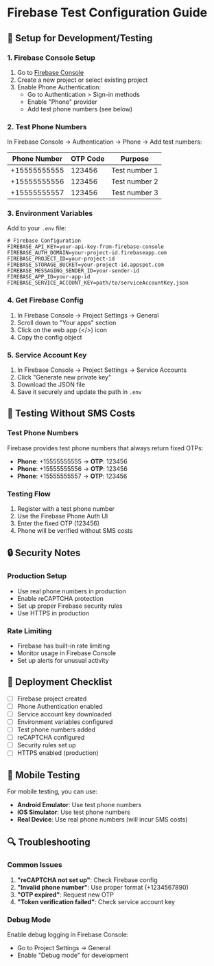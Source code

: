 # Firebase Test Configuration Guide

## 🔧 **Setup for Development/Testing**

### **1. Firebase Console Setup**
1. Go to [Firebase Console](https://console.firebase.google.com)
2. Create a new project or select existing project
3. Enable Phone Authentication:
   - Go to Authentication > Sign-in methods
   - Enable "Phone" provider
   - Add test phone numbers (see below)

### **2. Test Phone Numbers**
In Firebase Console → Authentication → Phone → Add test numbers:

| Phone Number | OTP Code | Purpose |
|--------------|----------|---------|
| +15555555555 | 123456 | Test number 1 |
| +15555555556 | 123456 | Test number 2 |
| +15555555557 | 123456 | Test number 3 |

### **3. Environment Variables**
Add to your `.env` file:

```env
# Firebase Configuration
FIREBASE_API_KEY=your-api-key-from-firebase-console
FIREBASE_AUTH_DOMAIN=your-project-id.firebaseapp.com
FIREBASE_PROJECT_ID=your-project-id
FIREBASE_STORAGE_BUCKET=your-project-id.appspot.com
FIREBASE_MESSAGING_SENDER_ID=your-sender-id
FIREBASE_APP_ID=your-app-id
FIREBASE_SERVICE_ACCOUNT_KEY=path/to/serviceAccountKey.json
```

### **4. Get Firebase Config**
1. In Firebase Console → Project Settings → General
2. Scroll down to "Your apps" section
3. Click on the web app (</>) icon
4. Copy the config object

### **5. Service Account Key**
1. In Firebase Console → Project Settings → Service Accounts
2. Click "Generate new private key"
3. Download the JSON file
4. Save it securely and update the path in `.env`

## 🧪 **Testing Without SMS Costs**

### **Test Phone Numbers**
Firebase provides test phone numbers that always return fixed OTPs:

- **Phone**: +15555555555 → **OTP**: 123456
- **Phone**: +15555555556 → **OTP**: 123456
- **Phone**: +15555555557 → **OTP**: 123456

### **Testing Flow**
1. Register with a test phone number
2. Use the Firebase Phone Auth UI
3. Enter the fixed OTP (123456)
4. Phone will be verified without SMS costs

## 🔒 **Security Notes**

### **Production Setup**
- Use real phone numbers in production
- Enable reCAPTCHA protection
- Set up proper Firebase security rules
- Use HTTPS in production

### **Rate Limiting**
- Firebase has built-in rate limiting
- Monitor usage in Firebase Console
- Set up alerts for unusual activity

## 🚀 **Deployment Checklist**

- [ ] Firebase project created
- [ ] Phone Authentication enabled
- [ ] Service account key downloaded
- [ ] Environment variables configured
- [ ] Test phone numbers added
- [ ] reCAPTCHA configured
- [ ] Security rules set up
- [ ] HTTPS enabled (production)

## 📱 **Mobile Testing**

For mobile testing, you can use:
- **Android Emulator**: Use test phone numbers
- **iOS Simulator**: Use test phone numbers
- **Real Device**: Use real phone numbers (will incur SMS costs)

## 🔍 **Troubleshooting**

### **Common Issues**
1. **"reCAPTCHA not set up"**: Check Firebase config
2. **"Invalid phone number"**: Use proper format (+1234567890)
3. **"OTP expired"**: Request new OTP
4. **"Token verification failed"**: Check service account key

### **Debug Mode**
Enable debug logging in Firebase Console:
- Go to Project Settings → General
- Enable "Debug mode" for development 